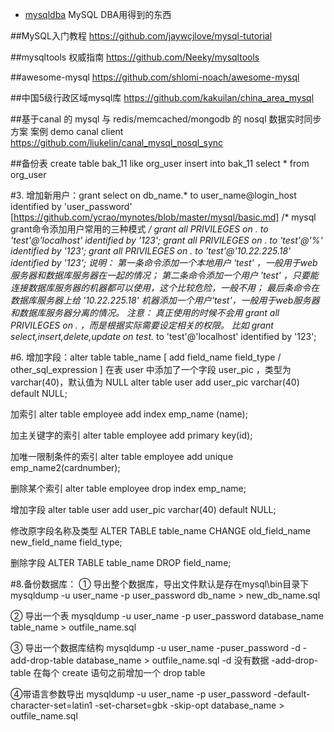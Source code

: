 * [mysqldba](https://github.com/zhishutech/mysqldba) MySQL DBA用得到的东西

##MySQL入门教程
https://github.com/jaywcjlove/mysql-tutorial

##mysqltools 权威指南
https://github.com/Neeky/mysqltools

##awesome-mysql
https://github.com/shlomi-noach/awesome-mysql


##中国5级行政区域mysql库
https://github.com/kakuilan/china_area_mysql


##基于canal 的 mysql 与 redis/memcached/mongodb 的 nosql 数据实时同步方案 案例 demo canal client
https://github.com/liukelin/canal_mysql_nosql_sync

##备份表
create table bak_11 like org_user
insert into bak_11 select * from org_user

#3. 增加新用户：grant select on db_name.* to user_name@login_host identified by 'user_password'     [https://github.com/ycrao/mynotes/blob/master/mysql/basic.md]
/* mysql grant命令添加用户常用的三种模式 */
grant all PRIVILEGES on *.* to 'test'@'localhost' identified by '123';
grant all PRIVILEGES on *.* to 'test'@'%' identified by '123';
grant all PRIVILEGES on *.* to 'test'@'10.22.225.18' identified by '123';
说明：
第一条命令添加一个本地用户 'test' ，一般用于web服务器和数据库服务器在一起的情况； 第二条命令添加一个用户 'test' ，只要能连接数据库服务器的机器都可以使用，这个比较危险，一般不用；
最后条命令在数据库服务器上给 '10.22.225.18' 机器添加一个用户'test'，一般用于web服务器和数据库服务器分离的情况。
注意：
真正使用的时候不会用 grant all PRIVILEGES on *.* ，而是根据实际需要设定相关的权限。 比如 grant select,insert,delete,update on test.* to 'test'@'localhost' identified by '123';

#6. 增加字段：alter table table_name [ add field_name field_type / other_sql_expression ]
在表 user 中添加了一个字段 user_pic ，类型为 varchar(40)，默认值为 NULL alter table user add user_pic varchar(40) default NULL;

加索引 alter table employee add index emp_name (name);

加主关键字的索引 alter table employee add primary key(id);

加唯一限制条件的索引 alter table employee add unique emp_name2(cardnumber);

删除某个索引 alter table employee drop index emp_name;

增加字段 alter table user add user_pic varchar(40) default NULL;

修改原字段名称及类型 ALTER TABLE table_name CHANGE old_field_name new_field_name field_type;

删除字段 ALTER TABLE table_name DROP field_name;

#8.备份数据库：
① 导出整个数据库，导出文件默认是存在mysql\bin目录下 mysqldump -u user_name -p user_password db_name > new_db_name.sql

② 导出一个表 mysqldump -u user_name -p user_password database_name table_name > outfile_name.sql

③ 导出一个数据库结构 mysqldump -u user_name -puser_password -d -add-drop-table database_name > outfile_name.sql -d 没有数据 -add-drop-table 在每个 create 语句之前增加一个 drop table

④带语言参数导出 mysqldump -u user_name -p user_password -default-character-set=latin1 -set-charset=gbk -skip-opt database_name > outfile_name.sql
